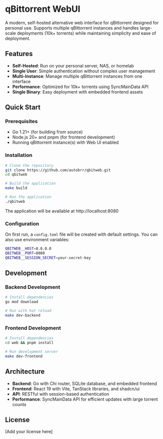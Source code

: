 # qBittorrent WebUI

A modern, self-hosted alternative web interface for qBittorrent designed for personal use. Supports multiple qBittorrent instances and handles large-scale deployments (10k+ torrents) while maintaining simplicity and ease of deployment.

## Features

- **Self-Hosted**: Run on your personal server, NAS, or homelab
- **Single User**: Simple authentication without complex user management
- **Multi-Instance**: Manage multiple qBittorrent instances from one interface
- **Performance**: Optimized for 10k+ torrents using SyncMainData API
- **Single Binary**: Easy deployment with embedded frontend assets

## Quick Start

### Prerequisites

- Go 1.21+ (for building from source)
- Node.js 20+ and pnpm (for frontend development)
- Running qBittorrent instance(s) with Web UI enabled

### Installation

```bash
# Clone the repository
git clone https://github.com/autobrr/qbitweb.git
cd qbitweb

# Build the application
make build

# Run the application
./qbitweb
```

The application will be available at http://localhost:8080

### Configuration

On first run, a `config.toml` file will be created with default settings. You can also use environment variables:

```bash
QBITWEB__HOST=0.0.0.0
QBITWEB__PORT=8080
QBITWEB__SESSION_SECRET=your-secret-key
```

## Development

### Backend Development

```bash
# Install dependencies
go mod download

# Run with hot reload
make dev-backend
```

### Frontend Development

```bash
# Install dependencies
cd web && pnpm install

# Run development server
make dev-frontend
```

## Architecture

- **Backend**: Go with Chi router, SQLite database, and embedded frontend
- **Frontend**: React 19 with Vite, TanStack libraries, and shadcn/ui
- **API**: RESTful with session-based authentication
- **Performance**: SyncMainData API for efficient updates with large torrent counts

## License

[Add your license here]